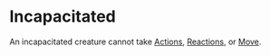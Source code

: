 # Incapacitated

An incapacitated creature cannot take [Actions](../Core%20Procedures/Action.md), [Reactions](../Combat/Reaction.md), or [Move](../Combat/Movement.md).

